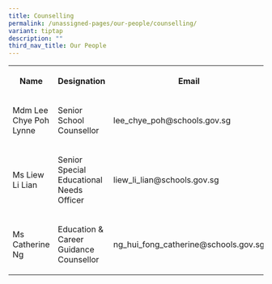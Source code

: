 ```yaml
---
title: Counselling
permalink: /unassigned-pages/our-people/counselling/
variant: tiptap
description: ""
third_nav_title: Our People
---
```

<p></p><table><tbody><tr><th rowspan="1" colspan="1"><p>Name</p></th><th rowspan="1" colspan="1"><p>Designation</p></th><th rowspan="1" colspan="1"><p>Email</p></th></tr><tr><td rowspan="1" colspan="1"><p>Mdm Lee Chye Poh Lynne</p></td><td rowspan="1" colspan="1"><p>Senior School Counsellor</p></td><td rowspan="1" colspan="1"><p>lee_chye_poh@schools.gov.sg</p></td></tr><tr><td rowspan="1" colspan="1"><p>Ms Liew Li Lian</p></td><td rowspan="1" colspan="1"><p>Senior Special Educational Needs Officer</p></td><td rowspan="1" colspan="1"><p>liew_li_lian@schools.gov.sg</p></td></tr><tr><td rowspan="1" colspan="1"><p>Ms Catherine Ng</p></td><td rowspan="1" colspan="1"><p>Education &amp; Career Guidance Counsellor</p></td><td rowspan="1" colspan="1"><p>ng_hui_fong_catherine@schools.gov.sg</p></td></tr></tbody></table><p></p>